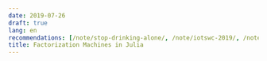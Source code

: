 ```yaml
---
date: 2019-07-26
draft: true
lang: en
recommendations: [/note/stop-drinking-alone/, /note/iotswc-2019/, /note/toefl-20140715/]
title: Factorization Machines in Julia
---
```


